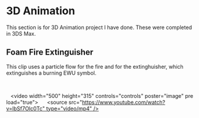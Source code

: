 # 3D Animation

This section is for 3D Animation project I have done. These were completed in 3DS Max.

## Foam Fire Extinguisher
This clip uses a particle flow for the fire and for the extinghuisher, which extinguishes a burning EWU symbol.

 <div>
   <video width="500" height="315" controls="controls" poster="image" preload="true">
     <source src="https://www.youtube.com/watch?v=lbSf7Olc0Tc" type="video/mp4" />
   </video>
</div> 
 

